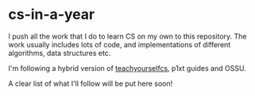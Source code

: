 # cs-in-a-year
I push all the work that I do to learn CS on my own to this repository. The work usually includes lots of code, 
and implementations of different algorithms, data structures etc. 

I'm following a hybrid version of [teachyourselfcs](https://www.teachyourselfcs.com/), p1xt guides and OSSU.

A clear list of what I'll follow will be put here soon!
